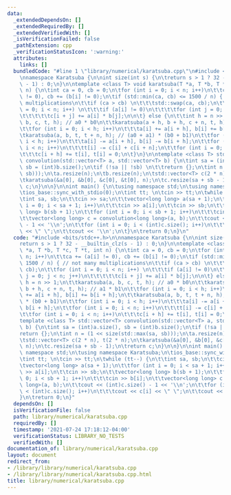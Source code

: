 ```yaml
---
data:
  _extendedDependsOn: []
  _extendedRequiredBy: []
  _extendedVerifiedWith: []
  _isVerificationFailed: false
  _pathExtension: cpp
  _verificationStatusIcon: ':warning:'
  attributes:
    links: []
  bundledCode: "#line 1 \"library/numerical/karatsuba.cpp\"\n#include <bits/stdc++.h>\n\
    \nnamespace Karatsuba {\n\nint size(int s) {\n\treturn s > 1 ? 32 - __builtin_clz(s\
    \ - 1) : 0;\n}\n\ntemplate <class T> void karatsuba(T *a, T *b, T *c, T *t, int\
    \ n) {\n\tint ca = 0, cb = 0;\n\tfor (int i = 0; i < n; i++)\n\t\tca += (a[i]\
    \ != 0), cb += (b[i] != 0);\n\tif (std::min(ca, cb) <= 1500 / n) { // not many\
    \ multiplications\n\t\tif (ca > cb) \n\t\t\tstd::swap(ca, cb);\n\t\tfor (int i\
    \ = 0; i < n; i++) \n\t\t\tif (a[i] != 0)\n\t\t\t\tfor (int j = 0; j < n; j++)\n\
    \t\t\t\t\tc[i + j] += a[i] * b[j];\n\n\t} else {\n\t\tint h = n >> 1;\n\t\tkaratsuba(a,\
    \ b, c, t, h); // a0 * b0\n\t\tkaratsuba(a + h, b + h, c + n, t, h); // a1 * b1\n\
    \t\tfor (int i = 0; i < h; i++)\n\t\t\ta[i] += a[i + h], b[i] += b[i + h];\n\t\
    \tkaratsuba(a, b, t, t + n, h); // (a0 + a1) * (b0 + b1)\n\t\tfor (int i = 0;\
    \ i < h; i++)\n\t\t\ta[i] -= a[i + h], b[i] -= b[i + h];\n\t\tfor (int i = 0;\
    \ i < n; i++)\n\t\t\tt[i] -= c[i] + c[i + n];\n\t\tfor (int i = 0; i < n; i++)\n\
    \t\t\tc[i + h] += t[i], t[i] = 0;\n\t}\n}\n\ntemplate <class T> std::vector<T>\
    \ convolution(std::vector<T> a, std::vector<T> b) {\n\tint sa = (int)a.size(),\
    \ sb = (int)b.size();\n\tif (!sa || !sb) \n\t\treturn {};\n\tint n = (1 << size(std::max(sa,\
    \ sb)));\n\ta.resize(n);\n\tb.resize(n);\n\tstd::vector<T> c(2 * n), t(2 * n);\n\
    \tkaratsuba(&a[0], &b[0], &c[0], &t[0], n);\n\tc.resize(sa + sb - 1);\n\treturn\
    \ c;\n}\n\n}\n\nint main() {\n\tusing namespace std;\n\tusing namespace Karatsuba;\n\
    \tios_base::sync_with_stdio(0);\n\tint tt; \n\tcin >> tt;\n\twhile (tt--) {\n\t\
    \tint sa, sb;\n\t\tcin >> sa;\n\t\tvector<long long> a(sa + 1);\n\t\tfor (int\
    \ i = 0; i < sa + 1; i++)\n\t\t\tcin >> a[i];\n\t\tcin >> sb;\n\t\tvector<long\
    \ long> b(sb + 1);\n\t\tfor (int i = 0; i < sb + 1; i++)\n\t\t\tcin >> b[i];\n\
    \t\tvector<long long> c = convolution<long long>(a, b);\n\t\tcout << (int)c.size()\
    \ - 1 << '\\n';\n\t\tfor (int i = 0; i < (int)c.size(); i++)\n\t\t\tcout << c[i]\
    \ << \" \";\n\t\tcout << '\\n';\n\t}\n\treturn 0;\n}\n"
  code: "#include <bits/stdc++.h>\n\nnamespace Karatsuba {\n\nint size(int s) {\n\t\
    return s > 1 ? 32 - __builtin_clz(s - 1) : 0;\n}\n\ntemplate <class T> void karatsuba(T\
    \ *a, T *b, T *c, T *t, int n) {\n\tint ca = 0, cb = 0;\n\tfor (int i = 0; i <\
    \ n; i++)\n\t\tca += (a[i] != 0), cb += (b[i] != 0);\n\tif (std::min(ca, cb) <=\
    \ 1500 / n) { // not many multiplications\n\t\tif (ca > cb) \n\t\t\tstd::swap(ca,\
    \ cb);\n\t\tfor (int i = 0; i < n; i++) \n\t\t\tif (a[i] != 0)\n\t\t\t\tfor (int\
    \ j = 0; j < n; j++)\n\t\t\t\t\tc[i + j] += a[i] * b[j];\n\n\t} else {\n\t\tint\
    \ h = n >> 1;\n\t\tkaratsuba(a, b, c, t, h); // a0 * b0\n\t\tkaratsuba(a + h,\
    \ b + h, c + n, t, h); // a1 * b1\n\t\tfor (int i = 0; i < h; i++)\n\t\t\ta[i]\
    \ += a[i + h], b[i] += b[i + h];\n\t\tkaratsuba(a, b, t, t + n, h); // (a0 + a1)\
    \ * (b0 + b1)\n\t\tfor (int i = 0; i < h; i++)\n\t\t\ta[i] -= a[i + h], b[i] -=\
    \ b[i + h];\n\t\tfor (int i = 0; i < n; i++)\n\t\t\tt[i] -= c[i] + c[i + n];\n\
    \t\tfor (int i = 0; i < n; i++)\n\t\t\tc[i + h] += t[i], t[i] = 0;\n\t}\n}\n\n\
    template <class T> std::vector<T> convolution(std::vector<T> a, std::vector<T>\
    \ b) {\n\tint sa = (int)a.size(), sb = (int)b.size();\n\tif (!sa || !sb) \n\t\t\
    return {};\n\tint n = (1 << size(std::max(sa, sb)));\n\ta.resize(n);\n\tb.resize(n);\n\
    \tstd::vector<T> c(2 * n), t(2 * n);\n\tkaratsuba(&a[0], &b[0], &c[0], &t[0],\
    \ n);\n\tc.resize(sa + sb - 1);\n\treturn c;\n}\n\n}\n\nint main() {\n\tusing\
    \ namespace std;\n\tusing namespace Karatsuba;\n\tios_base::sync_with_stdio(0);\n\
    \tint tt; \n\tcin >> tt;\n\twhile (tt--) {\n\t\tint sa, sb;\n\t\tcin >> sa;\n\t\
    \tvector<long long> a(sa + 1);\n\t\tfor (int i = 0; i < sa + 1; i++)\n\t\t\tcin\
    \ >> a[i];\n\t\tcin >> sb;\n\t\tvector<long long> b(sb + 1);\n\t\tfor (int i =\
    \ 0; i < sb + 1; i++)\n\t\t\tcin >> b[i];\n\t\tvector<long long> c = convolution<long\
    \ long>(a, b);\n\t\tcout << (int)c.size() - 1 << '\\n';\n\t\tfor (int i = 0; i\
    \ < (int)c.size(); i++)\n\t\t\tcout << c[i] << \" \";\n\t\tcout << '\\n';\n\t\
    }\n\treturn 0;\n}"
  dependsOn: []
  isVerificationFile: false
  path: library/numerical/karatsuba.cpp
  requiredBy: []
  timestamp: '2021-07-24 17:18:12-04:00'
  verificationStatus: LIBRARY_NO_TESTS
  verifiedWith: []
documentation_of: library/numerical/karatsuba.cpp
layout: document
redirect_from:
- /library/library/numerical/karatsuba.cpp
- /library/library/numerical/karatsuba.cpp.html
title: library/numerical/karatsuba.cpp
---
```

